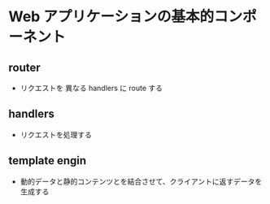 # Web アプリケーションの基本的コンポーネント

## router
* リクエストを 異なる handlers に route する

## handlers
* リクエストを処理する

## template engin
* 動的データと静的コンテンツとを結合させて、クライアントに返すデータを生成する
